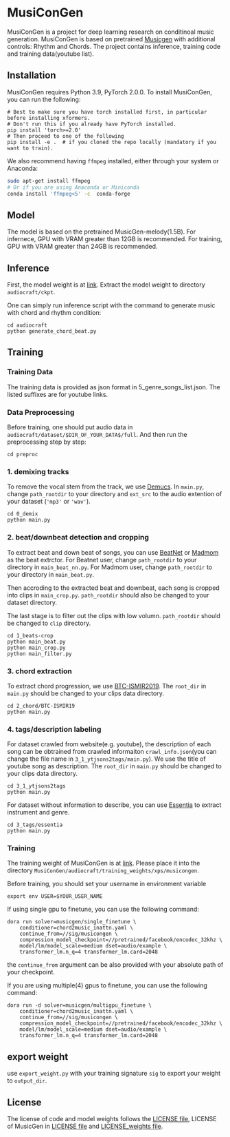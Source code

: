 # MusiConGen

MusiConGen is a project for deep learning research on conditinoal music generation. MusiConGen is based on pretrained [Musicgen](https://github.com/facebookresearch/audiocraft) with additional controls: Rhythm and Chords. The project contains inference, training code and training data(youtube list).


## Installation
MusiConGen requires Python 3.9, PyTorch 2.0.0. To install MusiConGen, you can run the following:

```shell
# Best to make sure you have torch installed first, in particular before installing xformers.
# Don't run this if you already have PyTorch installed.
pip install 'torch>=2.0'
# Then proceed to one of the following
pip install -e .  # if you cloned the repo locally (mandatory if you want to train).
```

We also recommend having `ffmpeg` installed, either through your system or Anaconda:
```bash
sudo apt-get install ffmpeg
# Or if you are using Anaconda or Miniconda
conda install 'ffmpeg<5' -c  conda-forge
```

## Model

The model is based on the pretrained MusicGen-melody(1.5B). For infernece, GPU with VRAM greater than 12GB is recommended. For training, GPU with VRAM greater than 24GB is recommended.

## Inference

First, the model weight is at [link]().
Extract the model weight to directory `audiocraft/ckpt`.

One can simply run inference script with the command to generate music with chord and rhythm condition:
```shell
cd audiocraft
python generate_chord_beat.py
```

## Training 

### Training Data
The training data is provided as json format in 5_genre_songs_list.json. The listed suffixes are for youtube links.

### Data Preprocessing
Before training, one should put audio data in `audiocraft/dataset/$DIR_OF_YOUR_DATA$/full`.
And then run the preprocessing step by step:

```shell
cd preproc
```

### 1. demixing tracks
To remove the vocal stem from the track, we use [Demucs](https://github.com/facebookresearch/demucs).
In `main.py`, change `path_rootdir` to your directory and `ext_src` to the audio extention of your dataset (`'mp3'` or `'wav'`).

```shell
cd 0_demix
python main.py
```

### 2. beat/downbeat detection and cropping
To extract beat and down beat of songs, you can use [BeatNet](https://github.com/mjhydri/BeatNet) or [Madmom](https://github.com/CPJKU/madmom) as the beat extrctor.
For Beatnet user, change `path_rootdir` to your directory in `main_beat_nn.py`. For Madmom user, change `path_rootdir` to your directory in `main_beat.py`.

Then accroding to the extracted beat and downbeat, each song is cropped into clips in `main_crop.py`. `path_rootdir` should also be changed to your dataset directory.

The last stage is to filter out the clips with low volumn. `path_rootdir` should be changed to `clip` directory.

```shell
cd 1_beats-crop
python main_beat.py
python main_crop.py
python main_filter.py
```

### 3. chord extraction
To extract chord progression, we use [BTC-ISMIR2019](https://github.com/jayg996/BTC-ISMIR19).
The `root_dir` in `main.py` should be changed to your clips data directory.

```shell
cd 2_chord/BTC-ISMIR19
python main.py
```

### 4. tags/description labeling
For dataset crawled from website(e.g. youtube), the description of each song can be obtrained from crawled  informaiton `crawl_info.json`(you can change the file name in `3_1_ytjsons2tags/main.py`). We use the title of youtube song as description. The `root_dir` in `main.py` should be changed to your clips data directory.

```shell
cd 3_1_ytjsons2tags
python main.py
```

For dataset without information to describe, you can use [Essentia](https://github.com/MTG/essentia) to extract instrument and genre.
```shell
cd 3_tags/essentia
python main.py
```

### Training
The training weight of MusiConGen is at [link](). Please place it into the directory `MusiConGen/audiocraft/training_weights/xps/musicongen`.

Before training, you should set your username in environment variable
```shell
export env USER=$YOUR_USER_NAME
```

If using single gpu to finetune, you can use the following command:
```shell
dora run solver=musicgen/single_finetune \
    conditioner=chord2music_inattn.yaml \
    continue_from=//sig/musicongen \ 
    compression_model_checkpoint=//pretrained/facebook/encodec_32khz \
    model/lm/model_scale=medium dset=audio/example \
    transformer_lm.n_q=4 transformer_lm.card=2048
```
the `continue_from` argument can be also provided with your absolute path of your checkpoint. 

If you are using multiple(4) gpus to finetune, you can use the following command:
```shell
dora run -d solver=musicgen/multigpu_finetune \
    conditioner=chord2music_inattn.yaml \
    continue_from=//sig/musicongen \ 
    compression_model_checkpoint=//pretrained/facebook/encodec_32khz \
    model/lm/model_scale=medium dset=audio/example \
    transformer_lm.n_q=4 transformer_lm.card=2048
```

## export weight
use `export_weight.py` with your training signature `sig` to export your weight to `output_dir`.

## License
The license of code and model weights follows the [LICENSE file](https://github.com/Cyan0731/MusiConGen/blob/main/LICENSE), LICENSE of MusicGen in [LICENSE file](https://github.com/facebookresearch/audiocraft/blob/main/LICENSE) and [LICENSE_weights file](https://github.com/facebookresearch/audiocraft/blob/main/LICENSE_weights).